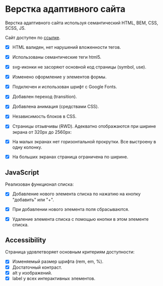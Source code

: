 # Верстка адаптивного сайта

Верстка адаптивного сайта используя семантический HTML, BEM, CSS, SCSS, JS.

Сайт доступен по [ссылке](https://responsive-site-by-tamir.netlify.app/).

- [x] HTML валиден, нет нарушений вложенности тегов.
- [x] Использованы семантические теги html5.
- [x] svg-иконки не засоряют основной код страницы (symbol, use).
- [x] Изменено оформление у элементов формы.
- [x] Подключен и использован шрифт с Google Fonts.
- [x] Добавлен переход (transition).
- [x] Добавлена анимация (средствами CSS).
- [x] Независимость блоков в CSS.
- [x] Страницы отзывчивы (RWD). Адекватно отображаются при ширине экрана от 320px до 2560px:
- [x] На малых экранах нет горизонтальной прокрутки. Все выстроену в одну колонку.
- [x] На больших экранах страница ограничена по ширине.


## JavaScript

Реализован функционал списка:

- [x] Добавление нового элемента списка по нажатию на кнопку "добавить" или "+".
- [x] При добавлении нового элемента поля сбрасываются.
- [x] Удаление элемента списка с помощью кнопки в этом элементе списка.


## Accessibility

Страница удовлетворяет основным критериям доступности:

- [x] Изменяемый размер шрифта (rem, em, %).
- [x] Достаточный контраст.
- [x] alt у изображений.
- [x] label у всех интерактивных элементов.